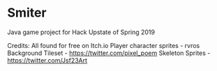 # Smiter
Java game project for Hack Upstate of Spring 2019

Credits: All found for free on Itch.io
Player character sprites - rvros
Background Tileset - https://twitter.com/pixel_poem
Skeleton Sprites - https://twitter.com/Jsf23Art